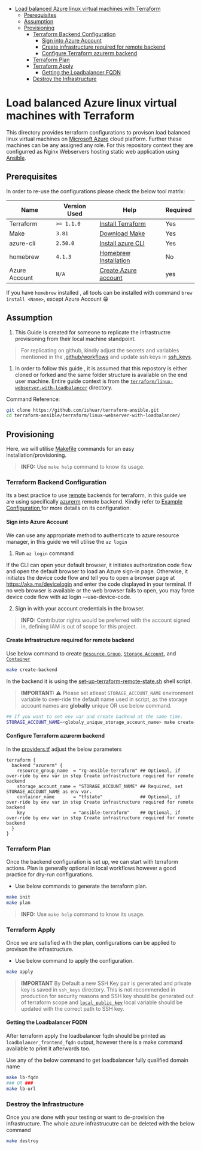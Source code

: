 - [Load balanced Azure linux virtual machines with Terraform](#load-balanced-azure-linux-virtual-machines-with-terraform)
  - [Prerequisites](#prerequisites)
  - [Assumption](#assumption)
  - [Provisioning](#provisioning)
    - [Terraform Backend Configuration](#terraform-backend-configuration)
      - [Sign into Azure Account](#sign-into-azure-account)
      - [Create infrastructure required for remote backend](#create-infrastructure-required-for-remote-backend)
      - [Configure Terraform azurerm backend](#configure-terraform-azurerm-backend)
    - [Terraform Plan](#terraform-plan)
    - [Terraform Apply](#terraform-apply)
      - [Getting the Loadbalancer FQDN](#getting-the-loadbalancer-fqdn)
    - [Destroy the Infrastructure](#destroy-the-infrastructure)


# Load balanced Azure linux virtual machines with Terraform

This directory provides terraform configurations to provison load balanced linux virtual machines on [Microsoft Azure]() cloud platform. Further these machines can be any assigned any role. For this repository context they are configurred as Nginx Webservers hosting static web application using [Ansible]().

## Prerequisites

In order to re-use the configurations please check the below tool matrix:

| Name          | Version Used | Help                                                                                                 | Required |
|---------------|--------------|------------------------------------------------------------------------------------------------------|----------|
| Terraform     | `>= 1.1.0`   | [Install Terraform](https://developer.hashicorp.com/terraform/tutorials/aws-get-started/install-cli) | Yes      |
| Make          | `3.81`       | [Download Make](https://www.gnu.org/software/make/#download)                                         | Yes      |
| azure-cli     | `2.50.0`     | [Install azure CLI](https://learn.microsoft.com/en-us/cli/azure/install-azure-cli)                   | Yes      |
| homebrew      | `4.1.3`      | [Homebrew Installation](https://docs.brew.sh/Installation)                                           | No       |
| Azure Account | `N/A`        | [Create Azure account](https://azure.microsoft.com/en-us/free)                                       | yes      |



If you have `homebrew` installed , all tools can be installed with command `brew install <Name>`, except Azure Account 😁

## Assumption

1. This Guide is created for someone to replicate the infrastructre provisioning from their local machine standpoint.

> For replicating on github, kindly adjust the secrets and variables mentioned in the [.github/workflows](../../.github/workflows) and update ssh keys in [ssh_keys](./ssh_keys/).

1. In order to follow this guide , it is assumed that this repostory is either cloned or forked and the same folder structure is available on the end user machine. Entire guide context is from the [`terraform/linux-webserver-with-loadbalancer`](../terraform/linux-webserver-with-loadbalancer) directory.

Command Reference:
```bash
git clone https://github.com/ishuar/terraform-ansible.git
cd terraform-ansible/terraform/linux-webserver-with-loadbalancer/
```

## Provisioning

Here, we will utilise [Makefile](./Makefile) commands for an easy installation/provisioning.

>**INFO:** Use `make help` command to know its usage.

### Terraform Backend Configuration

Its a best practice to use  [remote](https://developer.hashicorp.com/terraform/language/settings/backends/remote) backends for terraform, in this guide we are using specifically [azurerm](https://developer.hashicorp.com/terraform/language/settings/backends/azurerm) remote backend. Kindly refer to [Example Configuration
](https://developer.hashicorp.com/terraform/language/settings/backends/azurerm#example-configuration) for more details on its configuration.

#### Sign into Azure Account

We can use any appropriate method to authenticate to azure resource manager, in this guide we will utilise the `az login`

1. Run `az login` command

If the CLI can open your default browser, it initiates authorization code flow and open the default browser to load an Azure sign-in page.
Otherwise, it initiates the device code flow and tell you to open a browser page at https://aka.ms/devicelogin and enter the code displayed in your terminal.
If no web browser is available or the web browser fails to open, you may force device code flow with az login --use-device-code.

2. Sign in with your account credentials in the browser.

>**INFO:** Contributor rights would be preferred with the account signed in, defining IAM is out of scope for this project.

#### Create infrastructure required for remote backend

Use below command to create [`Resource Group`](https://learn.microsoft.com/en-us/azure/azure-resource-manager/management/manage-resource-groups-portal#what-is-a-resource-group), [`Storage Account`](https://learn.microsoft.com/en-us/azure/storage/common/storage-account-overview), and [`Container`](https://learn.microsoft.com/en-us/azure/storage/blobs/storage-blobs-overview)

```bash
make create-backend
```

In the backend it is using the [set-up-terraform-remote-state.sh](../scripts/set-up-terraform-remote-state.sh) shell script.

>**IMPORTANT:** ⚠️ Please set atleast `STORAGE_ACCOUNT_NAME` environment variable to over-ride the default name used in script, as the storage account names are **globally** unique OR use below command.

```bash
## If you want to set env var and create backend at the same time.
STORAGE_ACCOUNT_NAME=<globaly_unique_storage_account_name> make create-backend
```

#### Configure Terraform azurerm backend

In the [providers.tf](./providers.tf) adjust the below parameters

```hcl
terraform {
  backend "azurerm" {
    resource_group_name  = "rg-ansible-terraform" ## Optional, if over-ride by env var in step Create infrastructure required for remote backend
    storage_account_name = "STORAGE_ACCOUNT_NAME" ## Required, set STORAGE_ACCOUNT_NAME as env var.
    container_name       = "tfstate"              ## Optional, if over-ride by env var in step Create infrastructure required for remote backend
    key                  = "ansible-terraform"    ## Optional, if over-ride by env var in step Create infrastructure required for remote backend
  }
}
```

### Terraform Plan

Once the backend configuration is set up, we can start with terraform actions. Plan is generally optional in local workflows however a good practice for dry-run configurations.

- Use below commands to generate the terraform plan.

```bash
make init
make plan
```
>**INFO:** Use `make help` command to know its usage.


### Terraform Apply

Once we are satisfied with the plan, configurations can be applied to provison the infrastructure.

- Use below command to apply the configuration.

```bash
make apply
```

>**IMPORTANT** By Default a new SSH Key pair is generated and private key is saved in `ssh_keys` directory. This is not recommended in production for security reasons and SSH key should be generated out of terraform scope and [`local_public_key`](./linux-virtual-machines.tf) local variable should be updated with the correct path to SSH key.

#### Getting the Loadbalancer FQDN

After terraform apply the loadbalancer fqdn should be printed as `loadbalancer_frontend_fqdn` output, however there is a make command available to print it afterwards too.

Use any of the below command to get loadbalancer fully qualified domain name
```bash
make lb-fqdn
### OR ###
make lb-url
```

### Destroy the Infrastructure

Once you are done with your testing or want to de-provision the infrastructure. The whole azure infrastrucutre can be deleted with the below command

```bash
make destroy
```
